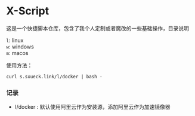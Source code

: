 # X-Script

这是一个快捷脚本仓库，包含了我个人定制或者魔改的一些基础操作，目录说明

`l`: linux  
`w`: windows  
`m`: macos  

使用方法：  
```shell
curl s.sxueck.link/l/docker | bash -
```

### 记录
* l/docker : 默认使用阿里云作为安装源，添加阿里云作为加速镜像器
